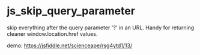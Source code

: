 # js_skip_query_parameter
skip everything after the query parameter '?' in an URL. Handy for returning cleaner window.location.href values.

demo:
https://jsfiddle.net/scienceape/rsg4ytd1/13/
